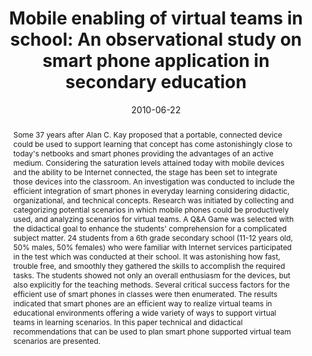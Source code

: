 ---
abstract: Some 37 years after Alan C. Kay proposed that a portable, connected device
  could be used to support learning that concept has come astonishingly close to today's
  netbooks and smart phones providing the advantages of an active medium. Considering
  the saturation levels attained today with mobile devices and the ability to be Internet
  connected, the stage has been set to integrate those devices into the classroom.
  An investigation was conducted to include the efficient integration of smart phones
  in everyday learning considering didactic, organizational, and technical concepts.
  Research was initiated by collecting and categorizing potential scenarios in which
  mobile phones could be productively used, and analyzing scenarios for virtual teams.
  A Q&A Game was selected with the didactical goal to enhance the students' comprehension
  for a complicated subject matter. 24 students from a 6th grade secondary school
  (11-12 years old, 50% males, 50% females) who were familiar with Internet services
  participated in the test which was conducted at their school. It was astonishing
  how fast, trouble free, and smoothly they gathered the skills to accomplish the
  required tasks. The students showed not only an overall enthusiasm for the devices,
  but also explicitly for the teaching methods. Several critical success factors for
  the efficient use of smart phones in classes were then enumerated. The results indicated
  that smart phones are an efficient way to realize virtual teams in educational environments
  offering a wide variety of ways to support virtual teams in learning scenarios.
  In this paper technical and didactical recommendations that can be used to plan
  smart phone supported virtual team scenarios are presented.
authors:
- Grischa Schmiedl
- Thomas Grechenig
- Birgit Schmiedl
date: '2010-06-22'
featured: false
links:
- name: Publik
  url: https://publik.tuwien.ac.at/showentry.php?ID=194515&lang=2
publication_types:
- '1'
publishDate: '2010-06-22'
title: 'Mobile enabling of virtual teams in school: An observational study on smart
  phone application in secondary education'
url_pdf: ''
---